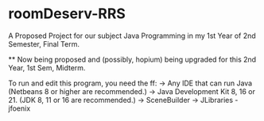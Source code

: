 # roomDeserv-RRS
 A Proposed Project for our subject Java Programming in my 1st Year of 2nd Semester, Final Term.

 ** Now being proposed and (possibly, hopium) being upgraded for this 2nd Year, 1st Sem, Midterm.

 To run and edit this program, you need the ff:
  -> Any IDE that can run Java (Netbeans 8 or higher are recommended.)
  -> Java Development Kit 8, 16 or 21. (JDK 8, 11 or 16 are recommended.)
  -> SceneBuilder
  -> JLibraries
      - jfoenix
